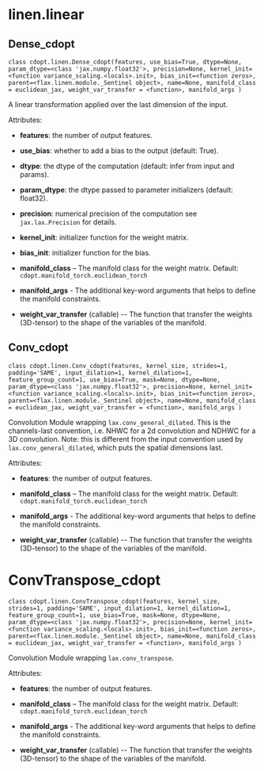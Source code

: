 # linen.linear



## Dense_cdopt

`class cdopt.linen.Dense_cdopt(features, use_bias=True, dtype=None, param_dtype=<class 'jax.numpy.float32'>, precision=None, kernel_init=<function variance_scaling.<locals>.init>, bias_init=<function zeros>, parent=<flax.linen.module._Sentinel object>, name=None, manifold_class = euclidean_jax, weight_var_transfer = <function>, manifold_args )`

A linear transformation applied over the last dimension of the input.

Attributes:

* **features**: the number of output features.

* **use_bias**: whether to add a bias to the output (default: True).

* **dtype**: the dtype of the computation (default: infer from input and params).

* **param_dtype**: the dtype passed to parameter initializers (default: float32).

* **precision**: numerical precision of the computation see `jax.lax.Precision` for details.

* **kernel_init**: initializer function for the weight matrix.

* **bias_init**: initializer function for the bias.
* **manifold_class** – The manifold class for the weight matrix. Default: `cdopt.manifold_torch.euclidean_torch`
* **manifold_args** - The additional key-word arguments that helps to define the manifold constraints. 
* **weight_var_transfer** (callable) -- The function that transfer the weights (3D-tensor) to the shape of the variables of the manifold.   



## Conv_cdopt

`class cdopt.linen.Conv_cdopt(features, kernel_size, strides=1, padding='SAME', input_dilation=1, kernel_dilation=1, feature_group_count=1, use_bias=True, mask=None, dtype=None, param_dtype=<class 'jax.numpy.float32'>, precision=None, kernel_init=<function variance_scaling.<locals>.init>, bias_init=<function zeros>, parent=<flax.linen.module._Sentinel object>, name=None, manifold_class = euclidean_jax, weight_var_transfer = <function>, manifold_args )`

Convolution Module wrapping `lax.conv_general_dilated`. This is the channels-last convention, i.e. NHWC for a 2d convolution and NDHWC for a 3D convolution. Note: this is different from the input convention used by `lax.conv_general_dilated`, which puts the spatial dimensions last.

Attributes:

* **features**: the number of output features.

* **manifold_class** – The manifold class for the weight matrix. Default: `cdopt.manifold_torch.euclidean_torch`
* **manifold_args** - The additional key-word arguments that helps to define the manifold constraints. 
* **weight_var_transfer** (callable) -- The function that transfer the weights (3D-tensor) to the shape of the variables of the manifold.   





# ConvTranspose_cdopt

`class cdopt.linen.ConvTranspose_cdopt(features, kernel_size, strides=1, padding='SAME', input_dilation=1, kernel_dilation=1, feature_group_count=1, use_bias=True, mask=None, dtype=None, param_dtype=<class 'jax.numpy.float32'>, precision=None, kernel_init=<function variance_scaling.<locals>.init>, bias_init=<function zeros>, parent=<flax.linen.module._Sentinel object>, name=None, manifold_class = euclidean_jax, weight_var_transfer = <function>, manifold_args )`

Convolution Module wrapping `lax.conv_transpose`.



Attributes:

* **features**: the number of output features.

* **manifold_class** – The manifold class for the weight matrix. Default: `cdopt.manifold_torch.euclidean_torch`
* **manifold_args** - The additional key-word arguments that helps to define the manifold constraints. 
* **weight_var_transfer** (callable) -- The function that transfer the weights (3D-tensor) to the shape of the variables of the manifold.   